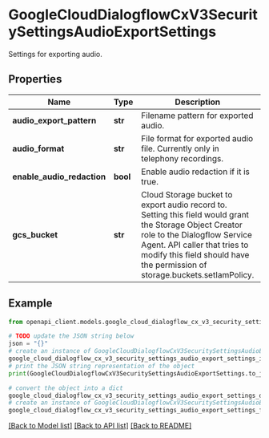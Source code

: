 # GoogleCloudDialogflowCxV3SecuritySettingsAudioExportSettings

Settings for exporting audio.

## Properties

Name | Type | Description | Notes
------------ | ------------- | ------------- | -------------
**audio_export_pattern** | **str** | Filename pattern for exported audio. | [optional] 
**audio_format** | **str** | File format for exported audio file. Currently only in telephony recordings. | [optional] 
**enable_audio_redaction** | **bool** | Enable audio redaction if it is true. | [optional] 
**gcs_bucket** | **str** | Cloud Storage bucket to export audio record to. Setting this field would grant the Storage Object Creator role to the Dialogflow Service Agent. API caller that tries to modify this field should have the permission of storage.buckets.setIamPolicy. | [optional] 

## Example

```python
from openapi_client.models.google_cloud_dialogflow_cx_v3_security_settings_audio_export_settings import GoogleCloudDialogflowCxV3SecuritySettingsAudioExportSettings

# TODO update the JSON string below
json = "{}"
# create an instance of GoogleCloudDialogflowCxV3SecuritySettingsAudioExportSettings from a JSON string
google_cloud_dialogflow_cx_v3_security_settings_audio_export_settings_instance = GoogleCloudDialogflowCxV3SecuritySettingsAudioExportSettings.from_json(json)
# print the JSON string representation of the object
print(GoogleCloudDialogflowCxV3SecuritySettingsAudioExportSettings.to_json())

# convert the object into a dict
google_cloud_dialogflow_cx_v3_security_settings_audio_export_settings_dict = google_cloud_dialogflow_cx_v3_security_settings_audio_export_settings_instance.to_dict()
# create an instance of GoogleCloudDialogflowCxV3SecuritySettingsAudioExportSettings from a dict
google_cloud_dialogflow_cx_v3_security_settings_audio_export_settings_from_dict = GoogleCloudDialogflowCxV3SecuritySettingsAudioExportSettings.from_dict(google_cloud_dialogflow_cx_v3_security_settings_audio_export_settings_dict)
```
[[Back to Model list]](../README.md#documentation-for-models) [[Back to API list]](../README.md#documentation-for-api-endpoints) [[Back to README]](../README.md)


